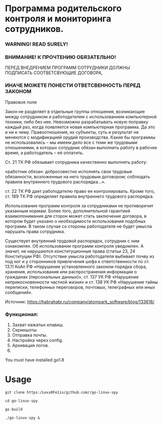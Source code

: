 # Программа родительского контроля и мониторинга сотрудников. 

### WARNING! READ SURELY!
### ВНИМАНИЕ! К ПРОЧТЕНИЮ ОБЯЗАТЕЛЬНО!
ПЕРЕД ВНЕДРЕНИЕМ ПРОГРАММ СОТРУДНИКИ ДОЛЖНЫ ПОДПИСАТЬ СООТВЕТСВУЮЩИЕ ДОГОВОРА,
### ИНАЧЕ МОЖЕТЕ ПОНЕСТИ ОТВЕТСВЕННОСТЬ ПЕРЕД ЗАКОНОМ

Правовое поле

Закон не разделяет в отдельные группы отношения, возникающие между сотрудником и работодателем с использованием компьютерной техники, либо без нее. Невозможно разрабатывать новую поправку каждый раз, когда появляется новая компьютерная программа. Да это и ни к чему. Правоотношения, их субъекты, суть и результат не меняются с модификацией орудий производства. Какие бы программы не использовались – мы имеем дело все с теми же трудовыми отношениями, в которых сотрудник обязан выполнить работу в рабочее время, а работодатель – её оплатить.

Ст. 21 ТК РФ обязывает сотрудника качественно выполнять работу:

«работник обязан: добросовестно исполнять свои трудовые обязанности, возложенные на него трудовым договором; соблюдать правила внутреннего трудового распорядка…». 

ст. 22 ТК РФ дает работодателю право ее контролировать. Кроме того, ст. 189 ТК РФ определяет правила внутреннего трудового распорядка.

Использование программ контроля за сотрудниками не противоречит указанным нормам. Более того, дополнительной гарантией взаимопонимания для сторон может стать заключение договора, в котором будет указано о необходимости использования подобных программ. В таком случае со стороны работодателя не будет умысла нарушать права сотрудника. 

Существует внутренний трудовой распорядок, сотрудник с ним ознакомлен. Об использовании программ контроля уведомлен. А значит, не нарушаются конституционные права (статьи 23, 24 Конституции РФ). Отсутствие умысла работодателя выбивает почву из под ног и у сторонников привлечения шефа к ответственности по ст. 13.11 КоАп РФ «Нарушение установленного законом порядка сбора, хранения, использования или распространения информации о гражданах (персональных данных)», ст. 137 УК РФ «Нарушение неприкосновенности частной жизни» и ст. 138 УК РФ «Нарушение тайны переписки, телефонных переговоров, почтовых, телеграфных или иных сообщений». 

Источник: https://habrahabr.ru/company/atompark_software/blog/133618/

### Функционал:
1. Захват нажатых клавиш.
2. Скриншоты.
3. Отправка почты.
4. Настройка через config.
5. Архивация логов.
6.


You must have installed go1.8

# Usage

`git clone https:/Lexx0Fe1ix/github.com//go-linux-spy`

`cd go-linux-spy`

`go build`

`./go-linux-spy &`
